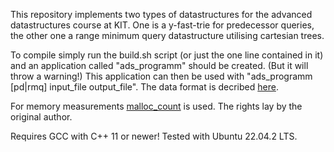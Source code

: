 This repository implements two types of datastructures for the advanced datastructures course at KIT.
One is a y-fast-trie for predecessor queries, the other one a range minimum query datastructure utilising cartesian trees.

To compile simply run the build.sh script (or just the one line contained in it) and an application called "ads_programm" should be created. (But it will throw a warning!)
This application can then be used with "ads_programm [pd|rmq] input_file output_file".
The data format is decribed [here](https://algo2.iti.kit.edu/download/kurpicz/2023_advanced_data_structures/project.pdf).

For memory measurements [malloc_count](https://github.com/bingmann/malloc_count) is used. The rights lay by the original author.

Requires GCC with C++ 11 or newer!
Tested with Ubuntu 22.04.2 LTS.
